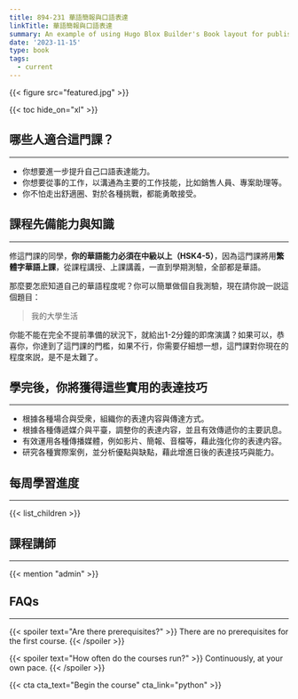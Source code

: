 ```yaml
---
title: 894-231 華語簡報與口語表達
linkTitle: 華語簡報與口語表達
summary: An example of using Hugo Blox Builder's Book layout for publishing online courses.
date: '2023-11-15'
type: book
tags:
  - current
---
```


{{< figure src="featured.jpg" >}}

{{< toc hide_on="xl" >}}

## 哪些人適合這門課？
---

- 你想要進一步提升自己口語表達能力。
- 你想要從事的工作，以溝通為主要的工作技能，比如銷售人員、專案助理等。
- 你不怕走出舒適圈、對於各種挑戰，都能勇敢接受。

## 課程先備能力與知識
---

修這門課的同學，**你的華語能力必須在中級以上（HSK4-5）**，因為這門課將用**繁體字華語上課**，從課程講授、上課講義，一直到學期測驗，全部都是華語。

那麼要怎麽知道自己的華語程度呢？你可以簡單做個自我測驗，現在請你說一説這個題目：  
  
> 我的大學生活
  
你能不能在完全不提前準備的狀況下，就給出1-2分鐘的即席演講？如果可以，恭喜你，你達到了這門課的門檻，如果不行，你需要仔細想一想，這門課對你現在的程度來説，是不是太難了。

## 學完後，你將獲得這些實用的表達技巧
---

- 根據各種場合與受衆，組織你的表達内容與傳達方式。
- 根據各種傳遞媒介與平臺，調整你的表達内容，並且有效傳遞你的主要訊息。
- 有效運用各種傳播媒體，例如影片、簡報、音檔等，藉此強化你的表達内容。
- 研究各種實際案例，並分析優點與缺點，藉此增進日後的表達技巧與能力。


## 每周學習進度
---

{{< list_children >}}

## 課程講師
---

{{< mention "admin" >}}

## FAQs
---

{{< spoiler text="Are there prerequisites?" >}}
There are no prerequisites for the first course.
{{< /spoiler >}}

{{< spoiler text="How often do the courses run?" >}}
Continuously, at your own pace.
{{< /spoiler >}}

{{< cta cta_text="Begin the course" cta_link="python" >}}
